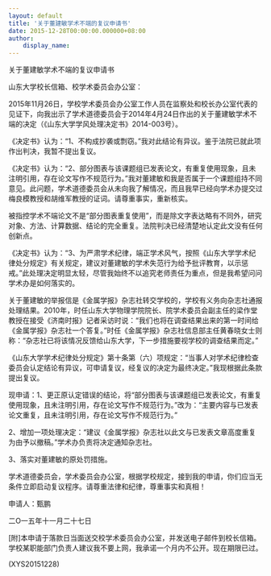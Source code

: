 ```yaml
---
layout: default
title: '关于董建敏学术不端的复议申请书'
date: 2015-12-28T00:00:00.000000+08:00
author:
    display_name: 
---
```


关于董建敏学术不端的复议申请书

山东大学校长信箱、校学术委员会办公室：

2015年11月26日，学校学术委员会办公室工作人员在监察处和校长办公室代表的见证下，向我出示了学术道德委员会于2014年4月24日作出的关于董建敏学术不端的决定（《山东大学学风处理决定书》2014-003号）。

《决定书》认为：“1、不构成抄袭或剽窃。”我对此结论有异议。鉴于法院已就此项作出判决，我暂不提出复议。

《决定书》认为：“2、部分图表与该课题组已发表论文，有重复使用现象，且未注明引用，存在论文写作不规范行为。”我对董建敏和我是否属于一个课题组持不同意见。此问题，学术道德委员会从未向我了解情况，而且我早已经向学术办提交过梅良模教授和胡维军教授的证词。请尊重事实，重新核实。

被指控学术不端论文不是“部分图表重复使用”，而是除文字表达略有不同外，研究对象、方法、计算数据、结论的完全重复。法院判决已经清楚地认定此文没有任何创新点。

《决定书》认为：“3、为严肃学术纪律，端正学术风气，按照《山东大学学术纪律处分规定》有关规定，建议对董建敏的学术失范行为给予批评教育，以示惩戒。”此处理决定明显太轻，尽管我始终不以追究老师责任为重点，但是我希望问问学术办是如何落实的。

关于董建敏的举报信是《金属学报》杂志社转交学校的，学校有义务向杂志社通报处理结果。2010年，时任山东大学物理学院院长、院学术委员会副主任的梁作堂教授在接受《济南时报》记者采访时说：“我们也将在调查结果出来的第一时间给《金属学报》杂志社一个答复。”时任《金属学报》杂志社信息部主任黄春晓女士则称：“杂志社已将该情况反馈给山东大学，下一步措施要视学校的调查结果而定。”

《山东大学学术纪律处分规定》第十条第（六）项规定：“当事人对学术纪律检查委员会认定结论有异议，可申请复议，经复议的决定为最终决定。”我现根据此条款提出复议。

现申请：1、更正原认定错误的结论，将“部分图表与该课题组已发表论文，有重复使用现象，且未注明引用，存在论文写作不规范行为。”改为：“主要内容与已发表论文重复，且未注明引用，存在论文写作不规范行为。”

2、增加一项处理决定：“建议《金属学报》杂志社以此文与已发表文章高度重复为由予以撤稿。”学术办负责将决定通知杂志社。

3、落实对董建敏的原处罚措施。

学术道德委员会，学术委员会办公室，根据学校规定，接到我的申请，你们应当无条件立即启动复议程序。请尊重法律和纪律，尊重事实和真相！

申请人：甄鹏

二O一五年十一月二十七日

[附]本申请于落款日当面送交校学术委员会办公室，并发送电子邮件到校长信箱。学校某职能部门负责人建议我不要上网，我承诺一个月内不公开。现在期限已过。

(XYS20151228)


